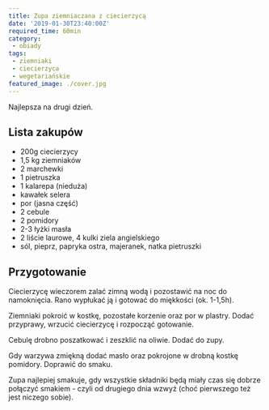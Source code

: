 ```yaml
---
title: Zupa ziemniaczana z ciecierzycą
date: '2019-01-30T23:40:00Z'
required_time: 60min
category:
 - obiady
tags:
 - ziemniaki
 - ciecierzyca
 - wegetariańskie
featured_image: ./cover.jpg
---
```


Najlepsza na drugi dzień.

<!-- more -->

## Lista zakupów

- 200g ciecierzycy
- 1,5 kg ziemniaków
- 2 marchewki
- 1 pietruszka
- 1 kalarepa (nieduża)
- kawałek selera
- por (jasna część)
- 2 cebule
- 2 pomidory
- 2-3 łyżki masła
- 2 liście laurowe, 4 kulki ziela angielskiego
- sól, pieprz, papryka ostra, majeranek, natka pietruszki

## Przygotowanie

Ciecierzycę wieczorem zalać zimną wodą i pozostawić na noc do namoknięcia.
Rano wypłukać ją i gotować do miękkości (ok. 1-1,5h).

Ziemniaki pokroić w kostkę, pozostałe korzenie oraz por w plastry. Dodać przyprawy, wrzucić ciecierzycę i rozpocząć gotowanie.

Cebulę drobno poszatkować i zeszklić na oliwie. Dodać do zupy.

Gdy warzywa zmiękną dodać masło oraz pokrojone w drobną kostkę pomidory.
Doprawić do smaku.

Zupa najlepiej smakuje, gdy wszystkie składniki będą miały czas się dobrze połączyć smakiem - czyli od drugiego dnia wzwyż (choć pierwszego też jest niczego sobie).



